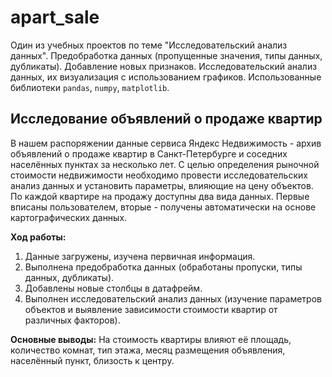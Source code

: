 # apart_sale
Один из учебных проектов по теме "Исследовательский анализ данных". Предобработка данных (пропущенные значения, типы данных, дубликаты). Добавление новых признаков. Исследовательский анализ данных, их визуализация с использованием графиков. Использованные библиотеки `pandas`, `numpy`, `matplotlib`.  

## Исследование объявлений о продаже квартир
В нашем распоряжении данные сервиса Яндекс Недвижимость - архив объявлений о продаже квартир в Санкт-Петербурге и соседних населённых пунктах за несколько лет. С целью определения рыночной стоимости недвижимости необходимо провести исследовательских анализ данных и установить параметры, влияющие на цену объектов.  
По каждой квартире на продажу доступны два вида данных. Первые вписаны пользователем, вторые - получены автоматически на основе картографических данных.

**Ход работы:**
1. Данные загружены, изучена первичная информация.
2. Выполнена предобработка данных (обработаны пропуски, типы данных, дубликаты).
3. Добавлены новые столбцы в датафрейм.
4. Выполнен исследовательский анализ данных (изучение параметров объектов и выявление зависимости стоимости квартир от различных факторов).  

**Основные выводы:** На стоимость квартиры влияют её площадь, количество комнат, тип этажа, месяц размещения объявления, населённый пункт, близость к центру.